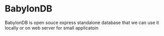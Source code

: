 # BabylonDB

BabylonDB is open souce express standalone database that we can use it locally or on web server for small applicatoin
